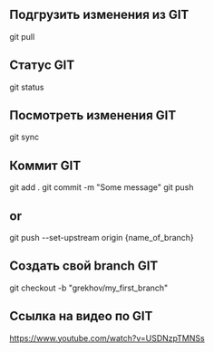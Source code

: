 ## Подгрузить изменения из GIT
git pull
## Статус GIT
git status
## Посмотреть изменения GIT
git sync
## Коммит GIT
git add .
git commit -m "Some message"
git push
## or
git push --set-upstream origin {name_of_branch}
## Создать свой branch GIT
git checkout -b "grekhov/my_first_branch"
## Ссылка на видео по GIT
https://www.youtube.com/watch?v=USDNzpTMNSs
